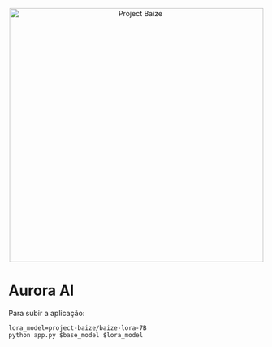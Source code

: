 <p align="center">
<img width="500px" alt="Project Baize" src="https://s1.static.brasilescola.uol.com.br/be/2022/10/simbolo-comunismo.jpg">
</p>

# Aurora AI 

Para subir a aplicação:

```base_model=decapoda-research/llama-7b-hf
lora_model=project-baize/baize-lora-7B
python app.py $base_model $lora_model
```
